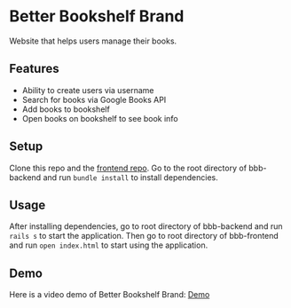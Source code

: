 # Better Bookshelf Brand
Website that helps users manage their books.

## Features
* Ability to create users via username
* Search for books via Google Books API
* Add books to bookshelf 
* Open books on bookshelf to see book info

## Setup
Clone this repo and the [frontend repo](https://github.com/Joncher/bbb-frontend).
Go to the root directory of bbb-backend and run ```bundle install``` to install dependencies.

## Usage
After installing dependencies, go to root directory of bbb-backend and run ```rails s``` 
to start the application.
Then go to root directory of bbb-frontend and run ```open index.html``` to start using the application.

## Demo
Here is a video demo of Better Bookshelf Brand: [Demo](https://youtu.be/n3rTvE74AdE)
